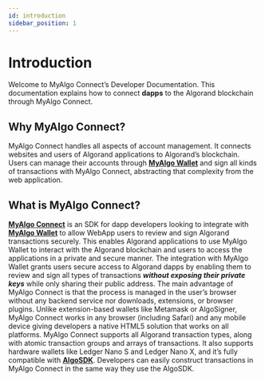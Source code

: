 ```yaml
---
id: introduction
sidebar_position: 1
---
```


# Introduction

Welcome to MyAlgo Connect’s Developer Documentation. This documentation explains how to connect **dapps** to the Algorand blockchain through MyAlgo Connect.


## Why MyAlgo Connect? 

MyAlgo Connect handles all aspects of account management. It connects websites and users of Algorand applications to Algorand’s blockchain. 
Users can manage their accounts through **[MyAlgo Wallet](https://wallet.myalgo.com/home)** and sign all kinds of transactions with MyAlgo Connect, abstracting that complexity from the web application.


## What is MyAlgo Connect?


**[MyAlgo Connect](https://github.com/randlabs/myalgo-connect)** is an SDK for dapp developers looking to integrate with **[MyAlgo Wallet](https://wallet.myalgo.com/home)** to allow WebApp users to review and sign Algorand transactions securely. This enables Algorand applications to use MyAlgo Wallet to interact with the Algorand blockchain and users to access the applications in a private and secure manner.
The integration with MyAlgo Wallet grants users secure access to Algorand dapps by enabling  them to review and sign all types of transactions  ***without exposing their private keys*** while only sharing their public address. The main advantage of MyAlgo Connect is that the process is managed in the user’s browser without any backend service nor downloads, extensions, or browser plugins. Unlike extension-based wallets like Metamask or AlgoSigner, MyAlgo Connect works in any browser (including Safari)  and any mobile device giving developers a native HTML5 solution that works on all platforms.
MyAlgo Connect supports all Algorand transaction types, along with atomic transaction groups and arrays of transactions. It also supports hardware wallets like Ledger Nano S and Ledger Nano X, and it’s fully compatible with **[AlgoSDK](https://github.com/algorand/js-algorand-sdk)**. Developers can easily construct transactions in MyAlgo Connect in the same way they use the AlgoSDK.
